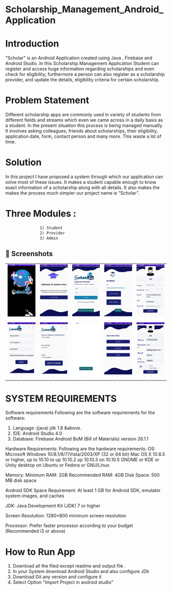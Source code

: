 # Scholarship_Management_Android_Application

# Introduction

"Scholar" is an Android Application created using Java , Firebase and Android Studio .In this Scholarship Management Application Student can register and access huge information regarding scholarships and even check for eligibility, furthermore a person can also register as a scholarship provider, and update the details, eligibility criteria for certain scholarship.

# Problem Statement 

 Different scholarship apps are commonly used in variety of students from different fields and streams which even we came across in a daily basis as a student. 
 In the present situation this process is being managed manually. It involves asking colleagues, friends about scholarships, their eligibility, application date, form, contact    person and many more. This waste a lot of time.
 
 # Solution 
 
 In this project I have proposed a system through which our application can solve most of these issues. It makes a student capable enough to know exact information of a scholarship along with all details. It also makes the makes the process much simpler our project name is “Scholar”. 
 
 # Three Modules  : 
                   1) Student 
                   2) Provider
                   3) Admin
		   
## 📸 Screenshots

||||||
|:----------------------------------------:|:-----------------------------------------:|:-----------------------------------------:|:-----------------------------------------:|:-----------------------------------------: |
| ![Imgur](Demo/1.jpeg) | ![Imgur](Demo/2.jpeg) | ![Imgur](Demo/6_loginFailed.jpeg) | ![Imgur](Demo/12_ApproveReq.jpeg) | ![Imgur](Demo/15_ProviderprofileUpdate.jpeg) |
| ![Imgur](Demo/16_AddSchemeProvider.jpeg) | ![Imgur](Demo/17_AddScheme2.jpeg) | ![Imgur](Demo/25_SchemeApplicationOpeningInBrowser.jpeg) | ![Imgur](Demo/3_Role.jpeg) | ![Imgur](Demo/22_UpdateProfile_Student.jpeg) |

# SYSTEM REQUIREMENTS 

Software requirements 
Following are the software requirements for the software: 
1.	Language :(java) jdk 1.8 &above.
2.	IDE: Android Studio 4.0
3.	Database: Firebase Android BoM (Bill of Materials) version 26.1.1

Hardware Requirements: 
Following are the hardware requirements: 
OS: Microsoft Windows 10/8.1/8/7/Vista/2003/XP (32 or 64 bit)
        Mac OS X 10.8.5 or higher, up to 10.10 to up 10.10.2 up 10.10.3 on 10.10.5
        GNOME or KDE or Unity desktop on Ubuntu or Fedora or GNU/Linux 

Memory: Minimum RAM: 2GB
	    Recommended RAM: 4GB
	    Disk Space: 500 MB disk space

Android SDK Space Requirement:   At least 1 GB for Android SDK, emulator system images, and caches

JDK:  Java Development Kit (JDK) 7 or higher

Screen Resolution: 1280×800 minimum screen resolution

Processor: Prefer faster processor according to your budget (Recommended i3 or above)

# How to Run App 

1. Download  all the filed except readme and output file .
2. In your System download Android Studio and also configure JDk 
3. Download Git any version and configure it
4. Select Option "Import Project in android studio"

